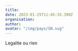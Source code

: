 ```yaml
---
title: 
date: 2023-01-25T11:45:33.390Z
organisation: 
author: 
avatar: "/img/pays/SN.svg"
---
```


Legalite ou rien